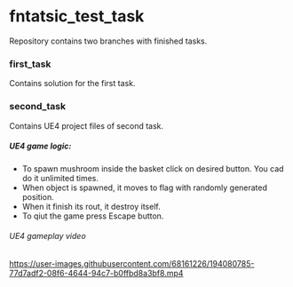 # fntatsic_test_task

Repository contains two branches with finished tasks.

### first_task

Contains solution for the first task.

### second_task

Contains UE4 project files of second task.

##### UE4 game logic:

- To spawn mushroom inside the basket click on desired button. You cad do it unlimited times.
- When object is spawned, it moves to flag with randomly generated position.
- When it finish its rout, it destroy itself.
- To qiut the game press Escape button.

###### UE4 gameplay video


https://user-images.githubusercontent.com/68161226/194080785-77d7adf2-08f6-4644-94c7-b0ffbd8a3bf8.mp4

